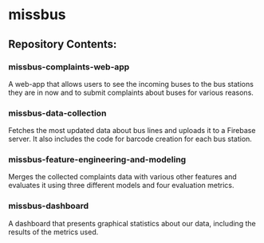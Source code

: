 # missbus

## Repository Contents:

### missbus-complaints-web-app

A web-app that allows users to see the incoming buses to the bus stations they are in now and to submit complaints about buses for various reasons.

### missbus-data-collection

Fetches the most updated data about bus lines and uploads it to a Firebase server. It also includes the code for barcode creation for each bus station.

### missbus-feature-engineering-and-modeling

Merges the collected complaints data with various other features and evaluates it using three different models and four evaluation metrics.

### missbus-dashboard

A dashboard that presents graphical statistics about our data, including the results of the metrics used.
